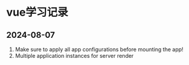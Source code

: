 # vue学习记录

## 2024-08-07

1. Make sure to apply all app configurations before mounting the app!
1. Multiple application instances for server render